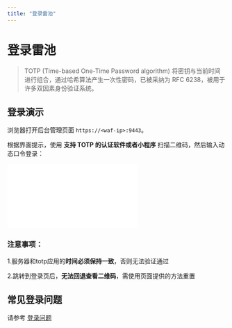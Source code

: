 ```yaml
---
title: "登录雷池"
---
```

# 登录雷池

> TOTP (Time-based One-Time Password algorithm) 将密钥与当前时间进行组合，通过哈希算法产生一次性密码，已被采纳为 RFC 6238，被用于许多双因素身份验证系统。

## 登录演示
浏览器打开后台管理页面 `https://<waf-ip>:9443`。

根据界面提示，使用 **支持 TOTP 的认证软件或者小程序** 扫描二维码，然后输入动态口令登录：

<iframe src="//player.bilibili.com/player.html?aid=748637002&bvid=BV1wC4y177zN&cid=1339420830&p=1" scrolling="no" border="0" frameborder="no" framespacing="0" allowfullscreen="true"
style={{ width: '100%', height: '350px' }}
></iframe>


### 注意事项：

1.服务器和totp应用的**时间必须保持一致**，否则无法验证通过

2.跳转到登录页后，**无法回退查看二维码**，需使用页面提供的方法重置


## 常见登录问题

请参考 [登录问题](/docs/faq/login)

